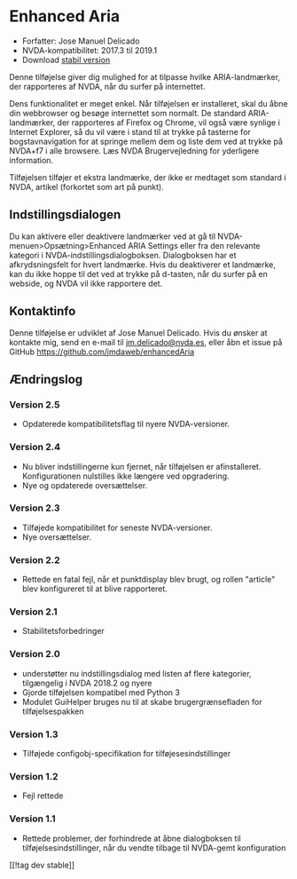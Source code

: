 # Enhanced Aria #

* Forfatter: Jose Manuel Delicado
* NVDA-kompatibilitet: 2017.3 til 2019.1
* Download [stabil version][1]

Denne tilføjelse giver dig mulighed for at tilpasse hvilke ARIA-landmærker,
der rapporteres af NVDA, når du surfer på internettet.

Dens funktionalitet er meget enkel. Når tilføjelsen er installeret, skal du
åbne din webbrowser og besøge internettet som normalt. De standard
ARIA-landmærker, der rapporteres af Firefox og Chrome, vil også være synlige
i Internet Explorer, så du vil være i stand til at trykke på tasterne for
bogstavnavigation for at springe mellem dem og liste dem ved at trykke på
NVDA+f7 i alle browsere. Læs NVDA Brugervejledning for yderligere
information.

Tilføjelsen tilføjer et ekstra landmærke, der ikke er medtaget som standard
i NVDA, artikel (forkortet som art på punkt).

## Indstillingsdialogen

Du kan aktivere eller deaktivere landmærker ved at gå til
NVDA-menuen>Opsætning>Enhanced ARIA Settings eller fra den relevante
kategori i NVDA-indstillingsdialogboksen. Dialogboksen har et
afkrydsningsfelt for hvert landmærke. Hvis du deaktiverer et landmærke, kan
du ikke hoppe til det ved at trykke på d-tasten, når du surfer på en
webside, og NVDA vil ikke rapportere det.

## Kontaktinfo

Denne tilføjelse er udviklet af Jose Manuel Delicado. Hvis du ønsker at
kontakte mig, send en e-mail til jm.delicado@nvda.es, eller åbn et issue på
GitHub https://github.com/jmdaweb/enhancedAria

## Ændringslog

### Version 2.5

* Opdaterede kompatibilitetsflag til nyere NVDA-versioner.

### Version 2.4

* Nu bliver indstillingerne kun fjernet, når tilføjelsen er
  afinstalleret. Konfigurationen nulstilles ikke længere ved opgradering.
* Nye og opdaterede oversættelser.

### Version 2.3

* Tilføjede kompatibilitet for seneste NVDA-versioner.
* Nye oversættelser.

### Version 2.2

* Rettede en fatal fejl, når et punktdisplay blev brugt, og rollen "article"
  blev konfigureret til at blive rapporteret.

### Version 2.1

* Stabilitetsforbedringer

### Version 2.0

* understøtter nu indstillingsdialog med listen af flere kategorier,
  tilgængelig i NVDA 2018.2 og nyere
* Gjorde tilføjelsen kompatibel med Python 3
* Modulet GuiHelper bruges nu til at skabe brugergrænsefladen for
  tilføjelsespakken

### Version 1.3

* Tilføjede configobj-specifikation for tilføjesesindstillinger

### Version 1.2

* Fejl rettede

### Version 1.1

* Rettede problemer, der forhindrede at åbne dialogboksen til
  tilføjelsesindstillinger, når du vendte tilbage til NVDA-gemt
  konfiguration

[[!tag dev stable]]

[1]: https://addons.nvda-project.org/files/get.php?file=earia
